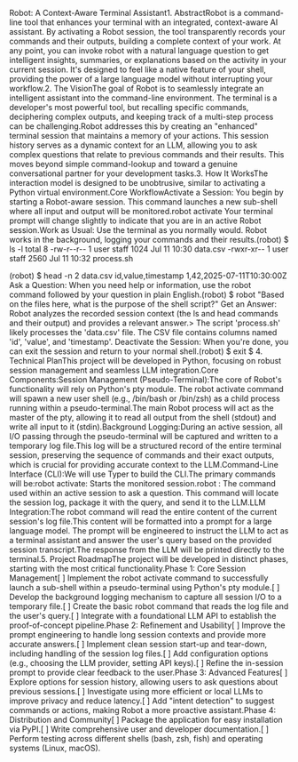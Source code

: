 Robot: A Context-Aware Terminal Assistant1. AbstractRobot is a command-line tool that enhances your terminal with an integrated, context-aware AI assistant. By activating a Robot session, the tool transparently records your commands and their outputs, building a complete context of your work. At any point, you can invoke robot with a natural language question to get intelligent insights, summaries, or explanations based on the activity in your current session. It's designed to feel like a native feature of your shell, providing the power of a large language model without interrupting your workflow.2. The VisionThe goal of Robot is to seamlessly integrate an intelligent assistant into the command-line environment. The terminal is a developer's most powerful tool, but recalling specific commands, deciphering complex outputs, and keeping track of a multi-step process can be challenging.Robot addresses this by creating an "enhanced" terminal session that maintains a memory of your actions. This session history serves as a dynamic context for an LLM, allowing you to ask complex questions that relate to previous commands and their results. This moves beyond simple command-lookup and toward a genuine conversational partner for your development tasks.3. How It WorksThe interaction model is designed to be unobtrusive, similar to activating a Python virtual environment.Core WorkflowActivate a Session: You begin by starting a Robot-aware session. This command launches a new sub-shell where all input and output will be monitored.robot activate
Your terminal prompt will change slightly to indicate that you are in an active Robot session.Work as Usual: Use the terminal as you normally would. Robot works in the background, logging your commands and their results.(robot) $ ls -l
total 8
-rw-r--r--  1 user  staff  1024 Jul 11 10:30 data.csv
-rwxr-xr--  1 user  staff  2560 Jul 11 10:32 process.sh

(robot) $ head -n 2 data.csv
id,value,timestamp
1,42,2025-07-11T10:30:00Z
Ask a Question: When you need help or information, use the robot command followed by your question in plain English.(robot) $ robot "Based on the files here, what is the purpose of the shell script?"
Get an Answer: Robot analyzes the recorded session context (the ls and head commands and their output) and provides a relevant answer.> The script 'process.sh' likely processes the 'data.csv' file. The CSV file contains columns named 'id', 'value', and 'timestamp'.
Deactivate the Session: When you're done, you can exit the session and return to your normal shell.(robot) $ exit
$
4. Technical PlanThis project will be developed in Python, focusing on robust session management and seamless LLM integration.Core Components:Session Management (Pseudo-Terminal):The core of Robot's functionality will rely on Python's pty module. The robot activate command will spawn a new user shell (e.g., /bin/bash or /bin/zsh) as a child process running within a pseudo-terminal.The main Robot process will act as the master of the pty, allowing it to read all output from the shell (stdout) and write all input to it (stdin).Background Logging:During an active session, all I/O passing through the pseudo-terminal will be captured and written to a temporary log file.This log will be a structured record of the entire terminal session, preserving the sequence of commands and their exact outputs, which is crucial for providing accurate context to the LLM.Command-Line Interface (CLI):We will use Typer to build the CLI.The primary commands will be:robot activate: Starts the monitored session.robot <query>: The command used within an active session to ask a question. This command will locate the session log, package it with the query, and send it to the LLM.LLM Integration:The robot <query> command will read the entire content of the current session's log file.This content will be formatted into a prompt for a large language model. The prompt will be engineered to instruct the LLM to act as a terminal assistant and answer the user's query based on the provided session transcript.The response from the LLM will be printed directly to the terminal.5. Project RoadmapThe project will be developed in distinct phases, starting with the most critical functionality.Phase 1: Core Session Management[ ] Implement the robot activate command to successfully launch a sub-shell within a pseudo-terminal using Python's pty module.[ ] Develop the background logging mechanism to capture all session I/O to a temporary file.[ ] Create the basic robot <query> command that reads the log file and the user's query.[ ] Integrate with a foundational LLM API to establish the proof-of-concept pipeline.Phase 2: Refinement and Usability[ ] Improve the prompt engineering to handle long session contexts and provide more accurate answers.[ ] Implement clean session start-up and tear-down, including handling of the session log files.[ ] Add configuration options (e.g., choosing the LLM provider, setting API keys).[ ] Refine the in-session prompt to provide clear feedback to the user.Phase 3: Advanced Features[ ] Explore options for session history, allowing users to ask questions about previous sessions.[ ] Investigate using more efficient or local LLMs to improve privacy and reduce latency.[ ] Add "intent detection" to suggest commands or actions, making Robot a more proactive assistant.Phase 4: Distribution and Community[ ] Package the application for easy installation via PyPI.[ ] Write comprehensive user and developer documentation.[ ] Perform testing across different shells (bash, zsh, fish) and operating systems (Linux, macOS).
